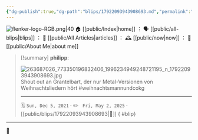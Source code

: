 ```yaml
---
{"dg-publish":true,"dg-path":"blips/17922093943908693.md","permalink":"/blips/17922093943908693/","title":"philipp on instagram @ 2021-12-05","created":"2021-12-05T11:00:00","updated":"2025-05-02T17:43:08"}
---
```



<div class="transclusion internal-embed is-loaded"><div class="markdown-embed">




![flenker-logo-RGB.png|40](/img/user/attachments/flenker-logo-RGB.png)
🏠 [[public/Index\|home]]  ⋮ 🗣️ [[public/all-blips\|blips]] ⋮  📝 [[public/All Articles\|articles]]  ⋮ 🕰️ [[public/now\|now]] ⋮ 🪪 [[public/About Me\|about me]]


</div></div>


> [!summary] **philipp**:
>
> ![263687026_773350196832406_1996234949248721195_n_17922093943908693.jpg](/img/user/attachments/263687026_773350196832406_1996234949248721195_n_17922093943908693.jpg)
> Shout out an Grantelbart, der nur Metal-Versionen von Weihnachtsliedern hört #weihnachtsmannundcokg
> - - -
>
> 🗓️ <code>Sun, Dec 5, 2021</code>  · ✏️ <code> Fri, May 2, 2025</code>  · [[public/blips/17922093943908693\|🔗]]
{ #blip}


- - -

 👾
